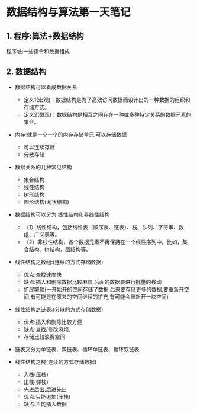 # 数据结构与算法第一天笔记



## 1. 程序:算法+数据结构

程序:由一些指令和数据组成



## 2. 数据结构

* 数据结构可以看成数据关系
  * 定义1(宏观)：数据结构是为了高效访问数据而设计出的一种数据的组织和存储方式。
  * 定义2(微观)：数据结构是相互之间存在一种或多种特定关系的数据元素的集合。

* 内存:就是一个一个的内存存储单元,可以存储数据
  * 可以连续存储
  * 分散存储
* 数据关系的几种常见结构
  * 集合结构
  * 线性结构
  * 树形结构
  * 图形结构(网状结构)

* 数据结构可以分为:线性结构和非线性结构
  * （1）线性结构，包括线性表（顺序表、链表）、栈、队列、字符串、数组、广义表等。
  * （2）非线性结构，各个数据元素不再保持在一个线性序列中。比如，集合结构、树结构，图结构等。



* 线性结构之数组:(连续的方式存储数据)
  * 优点:查找速度快
  * 缺点:插入和删除数据比较麻烦,后面的数据要进行批量的移动
  * 扩展繁琐(一开始开的空间存储了数据,后来要存储更多的数据,要重新开空间,有可能是在原来的空间继续的扩充,有可能会重新开一块空间)



* 线性结构之链表:(分散的方式存储数据)
  * 优点:插入和删除比较方便
  * 缺点:查找/修改麻烦,
  * 存储比较浪费空间

* 链表又分为单链表、双链表、循环单链表、循环双链表



* 线性结构之栈(连续的方式存储数据)
  * 入栈(压栈)
  * 出栈(弹栈)
  * 先进后出,后进先出
  * 优点:只能追加(压栈)
  * 缺点:不能插入数据